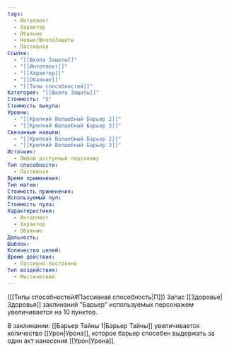 ```yaml
---
tags:
  - Интеллект
  - Характер
  - Обаяние
  - Навык/ШколаЗащиты
  - Пассивная
Ссылки:
  - "[[Школа Защиты]]"
  - "[[Интеллект]]"
  - "[[Характер]]"
  - "[[Обаяние]]"
  - "[[Типы способностей]]"
Категория: "[[Школа Защиты]]"
Стоимость: "5"
Стоимость выкупа: 
Уровни:
  - "[[Крепкий Волшебный Барьер 2]]"
  - "[[Крепкий Волшебный Барьер 3]]"
Связанные навыки:
  - "[[Крепкий Волшебный Барьер 2]]"
  - "[[Крепкий Волшебный Барьер 3]]"
Источник:
  - Любой доступный персонажу
Тип способности:
  - Пассивная
Время применения: 
Тип магии: 
Стоимость применения: 
Используемый пул: 
Стоимость пула: 
Характеристики:
  - Интеллект
  - Характер
  - Обаяние
Дальность: 
Шаблон: 
Количество целей: 
Время действия:
  - Пассивно-постоянно
Тип воздействия:
  - Мистический
---
```

([[Типы способностей#Пассивная способность|П]]) Запас [[Здоровье|Здоровья]] заклинаний "Барьер" используемых персонажем увеличивается на 10 пунктов. 

В заклинании: [[Барьер Тайны 1|Барьер Тайны]] увеличивается количество [[Урон|Урона]], которое барьер способен выдержать за один акт нанесения [[Урон|Урона]]. 